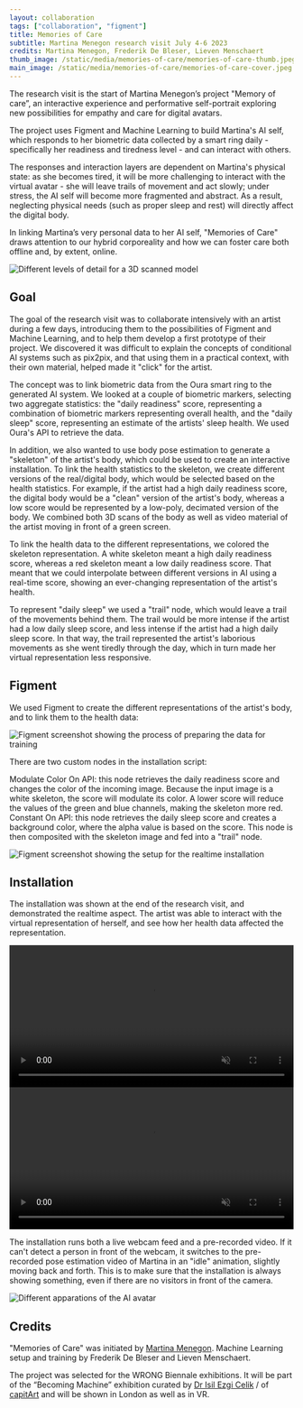 ```yaml
---
layout: collaboration
tags: ["collaboration", "figment"]
title: Memories of Care
subtitle: Martina Menegon research visit July 4-6 2023
credits: Martina Menegon, Frederik De Bleser, Lieven Menschaert
thumb_image: /static/media/memories-of-care/memories-of-care-thumb.jpeg
main_image: /static/media/memories-of-care/memories-of-care-cover.jpeg
---
```


The research visit is the start of Martina Menegon’s project "Memory of care”, an interactive experience and performative self-portrait exploring new possibilities for empathy and care for digital avatars.

The project uses Figment and Machine Learning to build Martina's AI self, which responds to her biometric data collected by a smart ring daily - specifically her readiness and tiredness level - and can interact with others.

The responses and interaction layers are dependent on Martina's physical state: as she becomes tired, it will be more challenging to interact with the virtual avatar - she will leave trails of movement and act slowly; under stress, the AI self will become more fragmented and abstract. As a result, neglecting physical needs (such as proper sleep and rest) will directly affect the digital body.

In linking Martina’s very personal data to her AI self, "Memories of Care" draws attention to our hybrid corporeality and how we can foster care both offline and, by extent, online.

<img src="/static/media/memories-of-care/blender-lod-all.png" alt="Different levels of detail for a 3D scanned model">

## Goal

The goal of the research visit was to collaborate intensively with an artist during a few days, introducing them to the possibilities of Figment and Machine Learning, and to help them develop a first prototype of their project. We discovered it was difficult to explain the concepts of conditional AI systems such as pix2pix, and that using them in a practical context, with their own material, helped made it "click" for the artist.

The concept was to link biometric data from the Oura smart ring to the generated AI system. We looked at a couple of biometric markers, selecting two aggregate statistics: the "daily readiness" score, representing a combination of biometric markers representing overall health, and the "daily sleep" score, representing an estimate of the artists' sleep health. We used Oura's API to retrieve the data.

In addition, we also wanted to use body pose estimation to generate a "skeleton" of the artist's body, which could be used to create an interactive installation. To link the health statistics to the skeleton, we create different versions of the real/digital body, which would be selected based on the health statistics. For example, if the artist had a high daily readiness score, the digital body would be a "clean" version of the artist's body, whereas a low score would be represented by a low-poly, decimated version of the body. We combined both 3D scans of the body as well as video material of the artist moving in front of a green screen.

To link the health data to the different representations, we colored the skeleton representation. A white skeleton meant a high daily readiness score, whereas a red skeleton meant a low daily readiness score. That meant that we could interpolate between different versions in AI using a real-time score, showing an ever-changing representation of the artist's health.

To represent "daily sleep" we used a "trail" node, which would leave a trail of the movements behind them. The trail would be more intense if the artist had a low daily sleep score, and less intense if the artist had a high daily sleep score. In that way, the trail represented the artist's laborious movements as she went tiredly through the day, which in turn made her virtual representation less responsive.

## Figment

We used Figment to create the different representations of the artist's body, and to link them to the health data:

<img src="/static/media/memories-of-care/figment-segment-lods.png" alt="Figment screenshot showing the process of preparing the data for training">

There are two custom nodes in the installation script:

Modulate Color On API: this node retrieves the daily readiness score and changes the color of the incoming image. Because the input image is a white skeleton, the score will modulate its color. A lower score will reduce the values of the green and blue channels, making the skeleton more red.
Constant On API: this node retrieves the daily sleep score and creates a background color, where the alpha value is based on the score. This node is then composited with the skeleton image and fed into a "trail" node.

<img src="/static/media/memories-of-care/figment-installation.png" alt="Figment screenshot showing the setup for the realtime installation">

## Installation

The installation was shown at the end of the research visit, and demonstrated the realtime aspect. The artist was able to interact with the virtual representation of herself, and see how her health data affected the representation.

<div class="side-by-side">
<video loop autoplay muted playsinline src="https://tag-site.s3-eu-central-1.amazonaws.com/memories-of-care/installation-1.mp4" width="100%"></video>
<video loop autoplay muted playsinline src="https://tag-site.s3-eu-central-1.amazonaws.com/memories-of-care/installation-2.mp4" width="100%"></video>
</div>

The installation runs both a live webcam feed and a pre-recorded video. If it can't detect a person in front of the webcam, it switches to the pre-recorded pose estimation video of Martina in an "idle" animation, slightly moving back and forth. This is to make sure that the installation is always showing something, even if there are no visitors in front of the camera.

<img src="/static/media/memories-of-care/memories-of-care-cover.jpeg" alt="Different apparations of the AI avatar">


## Credits

"Memories of Care" was initiated by [Martina Menegon](https://martinamenegon.xyz/). Machine Learning setup and training by Frederik De Bleser and Lieven Menschaert.

The project was selected for the WRONG Biennale exhibitions. It will be part of the “Becoming Machine” exhibition curated by [Dr Isil Ezgi Celik](https://capitart.com/isil-ezgi-celik-director-of-capitart/) / of [capitArt](https://capitart.com/) and will be shown in London as well as in VR.
